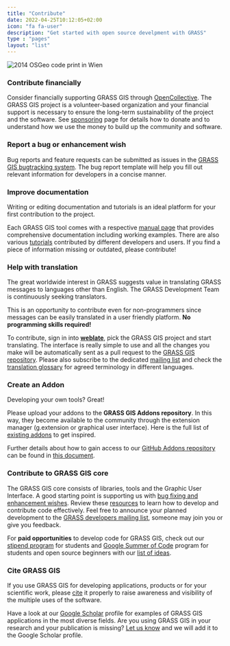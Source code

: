```yaml
---
title: "Contribute"
date: 2022-04-25T10:12:05+02:00
icon: "fa fa-user"
description: "Get started with open source develpment with GRASS"
type : "pages"
layout: "list"
---
```


![2014 OSGeo code print in Wien](/images/gallery/community/2014_vienna_code_sprint_pano_small.jpg "2014 OSGeo code print in Wien")

### Contribute financially
<i class="fa fa-dollar-sign fa-7x" style="float:left;padding-right:15px"></i>
Consider financially supporting GRASS GIS through [OpenCollective](https://opencollective.com/grass/contribute). The GRASS GIS project is a volunteer-based organization and your financial support is necessary to ensure the long-term sustainability of the project and the software. See [sponsoring](/contribute/sponsoring) page for details how to donate and to understand how we use the money to build up the community and software.

### Report a bug or enhancement wish
<i class="fa fa-bug fa-9x" style="float:right;padding-left:10px"></i>
Bug reports and feature requests can be submitted as issues in the [GRASS GIS bugtracking system](https://github.com/OSGeo/grass/issues/new/choose). The bug report template will help you fill out relevant information for developers in a concise manner.

### Improve documentation
<i class="fa fa-file-text fa-9x" style="float:left;padding-right:15px"></i>

Writing or editing documentation and tutorials is an ideal platform for your first contribution to the project.

Each GRASS GIS tool comes with a respective [manual page](/learn/manuals) that provides comprehensive documentation including working examples.
There are also various [tutorials](https://grass-tutorials.osgeo.org/) contributed by different developers and users. If you find a piece of information missing or outdated, please contribute!

### Help with translation
<i class="fa fa-language fa-11x" style="float:right;padding-left:10px"></i>
The great worldwide interest in GRASS suggests value in translating GRASS messages to languages other than English. 
The GRASS Development Team is continuously seeking translators.

This is an opportunity to contribute even for non-programmers since messages can be easily translated in a user friendly platform. 
**No programming skills required!**

To contribute, sign in into [**weblate**](https://weblate.osgeo.org/), pick the GRASS GIS project and start
translating. The interface is really simple to use and all the changes you make will be automatically
sent as a pull request to the [GRASS GIS repository](https://github.com/OSGeo/grass).
Please also subscribe to the dedicated [mailing list](https://lists.osgeo.org/mailman/listinfo/grass-translations)
and check the [translation glossary](https://grasswiki.osgeo.org/wiki/GRASS_Translation_Glossary) for agreed
terminology in different languages.

### Create an Addon
<i class="fa fa-plug fa-9x" style="float:left;padding-right:15px"></i>
Developing your own tools? Great!

Please upload your addons to the **GRASS GIS Addons repository**. In this way, they become available to the community
through the extension manager (g.extension or graphical user interface). 
Here is the full list of [existing addons](/grass-stable/manuals/addons/) to get inspired.

Further details about how to gain access to our [GitHub Addons repository](https://github.com/OSGeo/grass-addons/) can be
found in [this document](https://trac.osgeo.org/grass/wiki/HowToContribute#WriteaccesstotheGRASSaddonsrepository).

### Contribute to GRASS GIS core
<i class="fa fa-gear fa-11x" style="float:right;padding-left:10px"></i>
The GRASS GIS core consists of libraries, tools and the Graphic User Interface.
A good starting point is supporting us with [bug fixing and enhancement wishes](https://github.com/OSGeo/grass/issues).
Review these [resources](/contribute/development) to learn how to develop and contribute code effectively.
Feel free to announce your planned development to the [GRASS developers mailing list](https://lists.osgeo.org/mailman/listinfo/grass-dev), someone may join you or give you feedback.

For **paid opportunities** to develop code for GRASS GIS, check out our [stipend program](https://grasswiki.osgeo.org/wiki/Student_Grants) for students
and [Google Summer of Code](https://summerofcode.withgoogle.com) program for students and open source beginners with our [list of ideas](https://trac.osgeo.org/grass/wiki/GSoC).

### Cite GRASS GIS
<i class="fa fa-book fa-9x" style="float:left;padding-right:15px"></i>

If you use GRASS GIS for developing applications, products or for your scientific
work, please [cite](/about/citation/)
it properly to raise awareness and visibility of the multiple uses of the
software. 

Have a look at our 
[Google Scholar](https://scholar.google.com/citations?user=gJ0ZB0cAAAAJ)
profile for examples of GRASS GIS applications in the most diverse fields.
Are you using GRASS GIS in your research and your publication is missing?
[Let us know](https://forms.gle/cDEvMJu7d6nvxLKn9) and we will add it to the Google Scholar profile.
